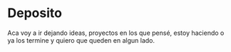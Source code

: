 # Deposito
Aca voy a ir dejando ideas, proyectos en los que pensé, estoy haciendo o ya los termine y quiero que queden en algun lado.
